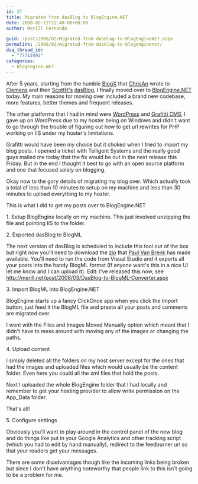 ```yaml
---
id: 27
title: Migrated from dasBlog to BlogEngine.NET
date: 2008-02-12T22:48:00+00:00
author: Merill Fernando

guid: /post/2008/02/Migrated-from-dasBlog-to-BlogEngineNET.aspx
permalink: /2008/02/migrated-from-dasblog-to-blogenginenet/
dsq_thread_id:
  - "77712492"
categories:
  - BlogEngine.NET
---
```

<p>
After 5 years, starting from the humble <a href="http://www.simplegeek.com/CategoryView.aspx/BlogX">BlogX</a> that <a href="http://www.simplegeek.com">ChrisAn</a> wrote to <a href="http://staff.newtelligence.net/clemensv/">Clemens</a> and then <a href="http://www.hanselman.com/blog/">ScottH&#39;s</a> <a href="http://dasblog.info/">dasBlog</a>, I finally moved over to <a href="http://dotnetblogengine.net/">BlogEngine.NET</a> today. My main reasons for moving over included a brand new codebase, more features, better themes and frequent releases.
</p>
  
<p>
The other platforms that I had in mind were <a href="http://www.wordpress.org">WordPress</a> and <a href="http://graffiticms.com/">Grafitti CMS</a>, I gave up on WordPress due to my hoster being on Windows and didn&#39;t want to go through the trouble of figuring out how to get url rewrites for PHP working on IIS under my hoster&#39;s limitations.
</p>
  
<p>
Grafitti would have been my choice but it choked when I tried to import my blog posts. I opened a ticket with Telligent Systems and the really good guys mailed me today that the fix would be out in the next release this Friday. But in the end I thought it best to go with an open source platform and one that focused solely on blogging.
</p>
  
<p>
Okay now to the gory details of migrating my blog over. Which actually took a total of less than 10 minutes to setup on my machine and less than 30 minutes to upload everything to my hoster.
</p>
  
<p>
This is what I did to get my posts over to BlogEngine.NET
</p>
  
<p>
1. Setup BlogEngine locally on my machine. This just involved unzipping the file and pointing IIS to the folder.
</p>
  
<p>
2. Exported dasBlog to BlogML
</p>
  
<p>
The next version of dasBlog is scheduled to include this tool out of the box but right now you&#39;ll need to download the <a href="http://www.paulvanbrenk.com/blog/2006/12/27/BlogMLSupportForDasBlogBeta.aspx">zip</a> that <a href="http://www.paulvanbrenk.com/blog">Paul Van Brenk</a> has made available. You&#39;ll need to run the code from Visual Studio and it exports all your posts into the handy BlogML format (If anyone want&#39;s this in a nice UI let me know and I can upload it). Edit: I&#39;ve released this now, see <a href="/post/2008/03/DasBlog-to-BlogML-Converter.aspx">http://merill.net/post/2008/03/DasBlog-to-BlogML-Converter.aspx</a>&nbsp; 
</p>
  
<p>
3. Import BlogML into BlogEngine.NET
</p>
  
<p>
BlogEngine starts up a fancy ClickOnce app when you click the Import button, just feed it the BlogML file and presto all your posts and comments are migrated over.
</p>
  
<p>
I went with the Files and Images Moved Manually option which meant that I didn&#39;t have to mess around with moving any of the images or changing the paths.
</p>
  
<p>
4. Upload content
</p>
  
<p>
I simply deleted all the folders on my host server except for the ones that had the images and uploaded files which would usually be the content folder. Even here you could all the xml files that hold the posts.
</p>
  
<p>
Next I uploaded the whole BlogEngine folder that I had locally and remember to get your hosting provider to allow write permission on the App_Data folder.
</p>
  
<p>
That&#39;s all!
</p>
  
<p>
5. Configure settings
</p>
  
<p>
Obviously you&#39;ll want to play around in the control panel of the new blog and do things like put in your Google Analytics and other tracking script (which you had to edit by hand manually), redirect to the feedburner url so that your readers get your messages.
</p>
  
<p>
There are some disadvantages though like the incoming links being broken but since I don&#39;t have anything noteworthy that people link to this isn&#39;t going to be a problem for me.
</p>
